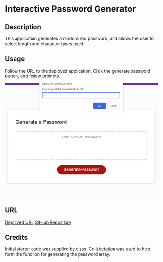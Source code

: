 # Interactive Password Generator

## Description

This application generates a randomized password, and allows the user to select length and character types used.


## Usage

Follow the URL to the deployed application. Click the generate password button, and follow prompts.

![Password Generator Screenshot](passGen.png)


## URL

[Deployed URL](https://katsu-001.github.io/passwordGen/)
[GitHub Repository](https://github.com/Katsu-001/passwordGen)


## Credits

Initial starter code was supplied by class. Collabetation was used to help form the function for generating the password array. 
